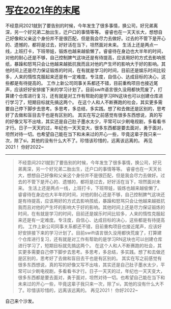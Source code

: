 # [写在2021年的末尾](https://github.com/xiejuqiang/blog/issues/1)

   不经意间2021就到了要告别的时候，今年发生了很多事情，换公司，好兄弟离深，另一个好兄弟二胎出生，迁户口的事情等等。
  睿睿也在一天天长大，想想自己好像和父亲这个身份并不是很匹配，但是我会尽力去做好。过去的不管下是开心的、遗憾的，都将是过去，好好活在当下，坦然面对未来。
  生活上还是两点一线，上班打卡，下班带娃，锻炼也越来越偷懒了。睿睿待在身边也大半年的时间，对他的耐心还是不够，自己控制脾气这块还是有待提高，应该用好的方式去影响孩纸，暴躁和怒骂只会让他越来越抵抗我而且对他的产生坏的影响大于好的影响。其他时间上还是尽力保证锻炼的时间，在有就是学习的时间，目前还是娱乐时间比较多，人来的惰性克服起来还是有一定难度。专注度，自信心、达成目标的决心，这些都是有待提高的。
  工作上新公司同事关系都还不错，目前重构项目也接近尾声，应该好好安排接下来的学习计划了。目前swift语言很久没用都快荒废了，打算建个仓库进行复习，还有就是对工作有帮助的是学习RN这块也可以创建仓库进行学习了，短期目标就先搞这两个。
  在这个人和人不断赛跑的社会，其实更多需要自己停下脚步去思考。多思考，多总结，多实践。想了和去做还是区别的，思考好了去做和盲目去干也是有区别的。
  其实在写之前感觉有很多东西想说，真的写的好像又写不出啥，其实还是自己肚子墨水太少，平常可以少刷电视剧，多看看书才行。日子一天天的过，年纪也一天天变大，很多东西都是要去面对，勇于面对，坦然对待一切。也希望自己能在当下和未来过的开心一些，毕竟这辈子我只来一次，除了si，其他的没有什么大不了。珍惜该珍惜的，远离该远离的。
   再见2021！
   你好2022~

---

> 不经意间2021就到了要告别的时候，今年发生了很多事情，换公司，好兄弟离深，另一个好兄弟二胎出生，迁户口的事情等等。
> 睿睿也在一天天长大，想想自己好像和父亲这个身份并不是很匹配，但是我会尽力去做好。过去的不管下是开心的、遗憾的，都将是过去，好好活在当下，坦然面对未来。
> 生活上还是两点一线，上班打卡，下班带娃，锻炼也越来越偷懒了。睿睿待在身边也大半年的时间，对他的耐心还是不够，自己控制脾气这块还是有待提高，应该用好的方式去影响孩纸，暴躁和怒骂只会让他越来越抵抗我而且对他的产生坏的影响大于好的影响。其他时间上还是尽力保证锻炼的时间，在有就是学习的时间，目前还是娱乐时间比较多，人来的惰性克服起来还是有一定难度。专注度，自信心、达成目标的决心，这些都是有待提高的。
> 工作上新公司同事关系都还不错，目前重构项目也接近尾声，应该好好安排接下来的学习计划了。目前swift语言很久没用都快荒废了，打算建个仓库进行复习，还有就是对工作有帮助的是学习RN这块也可以创建仓库进行学习了，短期目标就先搞这两个。
> 在这个人和人不断赛跑的社会，其实更多需要自己停下脚步去思考。多思考，多总结，多实践。想了和去做还是区别的，思考好了去做和盲目去干也是有区别的。
> 其实在写之前感觉有很多东西想说，真的写的好像又写不出啥，其实还是自己肚子墨水太少，平常可以少刷电视剧，多看看书才行。日子一天天的过，年纪也一天天变大，很多东西都是要去面对，勇于面对，坦然对待一切。也希望自己能在当下和未来过的开心一些，毕竟这辈子我只来一次，除了si，其他的没有什么大不了。珍惜该珍惜的，远离该远离的。
> 再见2021！
> 你好2022~

自己来个沙发。